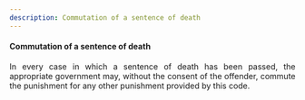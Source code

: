 ```yaml
---
description: Commutation of a sentence of death
---
```


#### Commutation of a sentence of death
<div style="text-align: justify">

In every case in which a sentence of death has been passed, the appropriate government may, without the consent of the offender, commute the punishment for any other punishment provided by this code.

</div>

